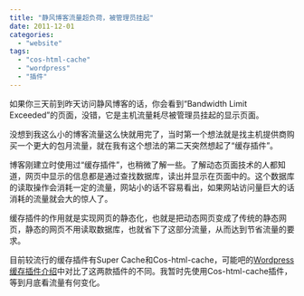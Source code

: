 ```yaml
---
title: "静风博客流量超负荷，被管理员挂起"
date: 2011-12-01
categories: 
  - "website"
tags: 
  - "cos-html-cache"
  - "wordpress"
  - "插件"
---
```


如果你三天前到昨天访问静风博客的话，你会看到“Bandwidth Limit Exceeded”的页面，没错，它是主机流量耗尽被管理员挂起的显示页面。

没想到我这么小的博客流量这么快就用完了，当时第一个想法就是找主机提供商购买一个更大的包月流量，就在我有这个想法的第二天突然想起了“缓存插件”。

博客刚建立时使用过“缓存插件”，也稍微了解一些。了解动态页面技术的人都知道，网页中显示的信息都是通过查找数据库，读出并显示在页面中的。这个数据库的读取操作会消耗一定的流量，网站小的话不容易看出，如果网站访问量巨大的话消耗的流量就会大的惊人了。

缓存插件的作用就是实现网页的静态化，也就是把动态网页变成了传统的静态网页，静态的网页不用读取数据库，也就省下了这部分流量，从而达到节省流量的要求。

目前较流行的缓存插件有Super Cache和Cos-html-cache，可能吧的[Wordpress缓存插件介绍](http://www.kenengba.com/post/747.html)中对比了这两款插件的不同。我暂时先使用Cos-html-cache插件，等到月底看流量有何变化。
